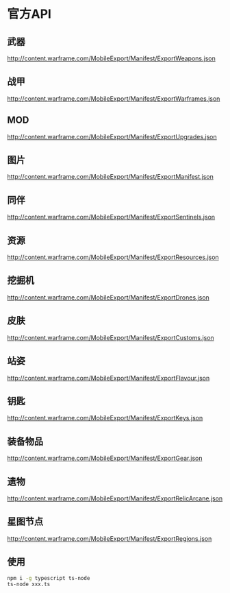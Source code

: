 官方API
=======

## 武器
http://content.warframe.com/MobileExport/Manifest/ExportWeapons.json
## 战甲
http://content.warframe.com/MobileExport/Manifest/ExportWarframes.json
## MOD
http://content.warframe.com/MobileExport/Manifest/ExportUpgrades.json
## 图片
http://content.warframe.com/MobileExport/Manifest/ExportManifest.json
## 同伴
http://content.warframe.com/MobileExport/Manifest/ExportSentinels.json
## 资源
http://content.warframe.com/MobileExport/Manifest/ExportResources.json
## 挖掘机
http://content.warframe.com/MobileExport/Manifest/ExportDrones.json
## 皮肤
http://content.warframe.com/MobileExport/Manifest/ExportCustoms.json
## 站姿
http://content.warframe.com/MobileExport/Manifest/ExportFlavour.json
## 钥匙
http://content.warframe.com/MobileExport/Manifest/ExportKeys.json
## 装备物品
http://content.warframe.com/MobileExport/Manifest/ExportGear.json
## 遗物
http://content.warframe.com/MobileExport/Manifest/ExportRelicArcane.json
## 星图节点
http://content.warframe.com/MobileExport/Manifest/ExportRegions.json


使用
----

```bash
npm i -g typescript ts-node
ts-node xxx.ts
```
